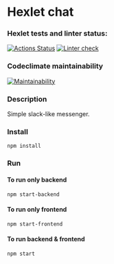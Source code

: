 # Hexlet chat

### Hexlet tests and linter status:
[![Actions Status](https://github.com/userao/frontend-project-12/workflows/hexlet-check/badge.svg)](https://github.com/userao/frontend-project-12/actions)
[![Linter check](https://github.com/userao/frontend-project-12/actions/workflows/linter-check.yml/badge.svg)](https://github.com/userao/frontend-project-12/actions/workflows/linter-check.yml)

### Codeclimate maintainability
[![Maintainability](https://api.codeclimate.com/v1/badges/aeffdc990247ba5f4975/maintainability)](https://codeclimate.com/github/userao/frontend-project-12/maintainability)

### Description

Simple slack-like messenger.

### Install

<code>npm install</code>

### Run

#### To run only backend

<code>npm start-backend</code>

#### To run only frontend

<code>npm start-frontend</code>

#### To run backend & frontend

<code>npm start</code>
